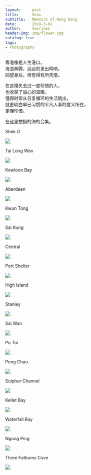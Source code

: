 ```yaml
---
layout:     post
title:      Seas
subtitle:   Memoirs of Hong Kong 
date:       2018-3-01
author:     Vavrines
header-img: img/flower.jpg
catalog: true
tags:
- Photography
---
```


香港像是人生港口。  
海浪奔腾，远远的发出鸣响，  
回望身后，但觉得有所凭借。  

在这理失去过一度珍惜的人，  
也收获了诚心的温暖。  
懂得时常从日复循环的生活跳出，  
就更明白早已习惯的平凡人事的意义所在，  
更懂珍惜。  

在这里拍摄的海的合集。

Shek O

![](https://ws3.sinaimg.cn/large/006tNc79gy1fo4ikam6y3j31kw1k17wh.jpg)

Tai Long Wan

![](https://ws3.sinaimg.cn/large/006tNc79gy1fo4ik9qya5j31kw1kwb2c.jpg)

Kowloon Bay

![](https://ws2.sinaimg.cn/large/006tNc79gy1fo4ik93fywj31kw11x7wr.jpg)

Aberdeen

![](https://ws3.sinaimg.cn/large/006tKfTcgy1fobfxfkf55j31kw11x7ws.jpg)

Kwun Tong

![](https://ws3.sinaimg.cn/large/006tKfTcgy1fobgbybnb5j31kw11qkjm.jpg)

Sai Kung

![](https://ws4.sinaimg.cn/large/006tKfTcgy1fobgbxpxn8j31kw11qkjm.jpg)

Central

![](https://ws1.sinaimg.cn/large/006tNc79gy1fo4iwk9pc4j31kw1k1e81.jpg)

Port Shelter

![](https://ws1.sinaimg.cn/large/006tNc79gy1fo4iwgx1mej31kw1k11kx.jpg)

High Island

![](https://ws1.sinaimg.cn/large/006tNc79gy1fo4ixqi233j31kw1kw7wk.jpg)

Stanley

![](https://ws4.sinaimg.cn/large/006tNc79gy1fo4j3c7pbnj31kw1kwnpd.jpg)

Sai Wan

![](https://ws1.sinaimg.cn/large/006tNc79gy1fo4j3evstkj31kw1kwnpe.jpg)

Po Toi

![](https://ws1.sinaimg.cn/large/006tNc79gy1fo4j5athfdj31kw1kw1kx.jpg)

Peng Chau

![](https://ws2.sinaimg.cn/large/006tNc79gy1fo4jbcf2n2j31kw1kwb2a.jpg)

Sulphur Channel

![](https://ws1.sinaimg.cn/large/006tKfTcgy1fobgbx64ijj31kw11qhdu.jpg)

Kellet Bay

![](https://ws2.sinaimg.cn/large/006tKfTcgy1fobfxcge8cj31kw11xhdy.jpg)

Waterfall Bay

![](https://ws4.sinaimg.cn/large/006tKfTcgy1fobfxb9olmj31kw11xhe0.jpg)

Ngong Ping

![](https://ws1.sinaimg.cn/large/006tNbRwgy1fokxcesy9nj31kw11xnpl.jpg)

Three Fathoms Cove

![](https://ws3.sinaimg.cn/large/006tNc79ly1fp4ouf5buvj31kw11xqvf.jpg)
